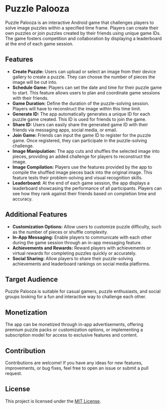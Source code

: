 # Puzzle Palooza

Puzzle Palooza is an interactive Android game that challenges players to solve image puzzles within a specified time frame. Players can create their own puzzles or join puzzles created by their friends using unique game IDs. The game fosters competition and collaboration by displaying a leaderboard at the end of each game session.

## Features

- **Create Puzzle:** Users can upload or select an image from their device gallery to create a puzzle. They can choose the number of pieces the image will be cut into.
- **Schedule Game:** Players can set the date and time for their puzzle game to start. This feature allows users to plan and coordinate game sessions with their friends.
- **Game Duration:** Define the duration of the puzzle-solving session. Players will have to reconstruct the image within this time limit.
- **Generate ID:** The app automatically generates a unique ID for each puzzle game created. This ID is used for friends to join the game.
- **Share ID:** Users can easily share the generated game ID with their friends via messaging apps, social media, or email.
- **Join Game:** Friends can input the game ID to register for the puzzle game. Once registered, they can participate in the puzzle-solving challenge.
- **Image Manipulation:** The app cuts and shuffles the selected image into pieces, providing an added challenge for players to reconstruct the image.
- **Image Compilation:** Players use the features provided by the app to compile the shuffled image pieces back into the original image. This feature tests their problem-solving and visual recognition skills.
- **Leaderboard:** At the end of each game session, the app displays a leaderboard showcasing the performance of all participants. Players can see how they rank against their friends based on completion time and accuracy.

## Additional Features

- **Customization Options:** Allow users to customize puzzle difficulty, such as the number of pieces or shuffle complexity.
- **In-App Messaging:** Enable players to communicate with each other during the game session through an in-app messaging feature.
- **Achievements and Rewards:** Reward players with achievements or virtual rewards for completing puzzles quickly or accurately.
- **Social Sharing:** Allow players to share their puzzle-solving achievements and leaderboard rankings on social media platforms.

## Target Audience

Puzzle Palooza is suitable for casual gamers, puzzle enthusiasts, and social groups looking for a fun and interactive way to challenge each other.

## Monetization

The app can be monetized through in-app advertisements, offering premium puzzle packs or customization options, or implementing a subscription model for access to exclusive features and content.

## Contribution

Contributions are welcome! If you have any ideas for new features, improvements, or bug fixes, feel free to open an issue or submit a pull request.

## License

This project is licensed under the [MIT License](LICENSE).
